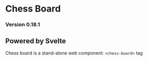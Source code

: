 # Chess Board

### Version 0.18.1
  

## Powered by Svelte

  

Chess board is a stand-alone web component: `<chess-board>` tag
<!--stackedit_data:
eyJoaXN0b3J5IjpbMTYxMDkxMDA5OSwtMTA0NTEwODg0OCwxNj
UxMTQ4MTg4XX0=
-->
